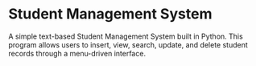 # Student Management System
A simple text-based Student Management System built in Python. This program allows users to insert, view, search, update, and delete
student records through a menu-driven interface.
